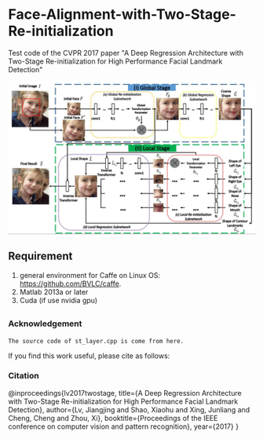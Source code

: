 # Face-Alignment-with-Two-Stage-Re-initialization
Test code of the CVPR 2017 paper "A Deep Regression Architecture with Two-Stage Re-initialization for High Performance Facial Landmark Detection"

<img src="figures/overflow.jpg">

## Requirement
  1. general environment for Caffe on Linux OS: https://github.com/BVLC/caffe. 
  2. Matlab 2013a or later
  3. Cuda (if use nvidia gpu)

## 

### Acknowledgement
    The source code of st_layer.cpp is come from here.
If you find this work useful, please cite as follows:
### Citation
  @inproceedings{lv2017twostage,
  title={A Deep Regression Architecture with Two-Stage Re-initialization for High Performance Facial Landmark Detection},
  author={Lv, Jiangjing and Shao, Xiaohu and Xing, Junliang and Cheng, Cheng and Zhou, Xi},
  booktitle={Proceedings of the IEEE conference on computer vision and pattern recognition},
  year={2017}
 }
 
 
